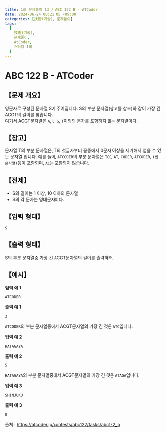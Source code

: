 ```yaml
---
title: 1회 문제풀이 13 / ABC 122 B - ATCoder
date: 2024-06-24 00:21:05 +09:00
categories: [技術(기술), 문제풀이]
tags:
  [
    技術(기술),
    문제풀이,
    AtCoder,
    스터디 1회
  ]
---
```

# ABC 122 B - ATCoder
## 【문제 개요】
영문자로 구성된 문자열 S가 주어집니다. S의 부분 문자열(참고를 참조)와 같이 가장 긴 ACGT의 길이를 찾습니다.<br>
여기서 ACGT문자열은 `A`, `C`, `G`, `T`이외의 문자를 포함하지 않는 문자열이다.

## 【참고】
문자열 T의 부분 문자열은, T의 첫글자부터 끝중에서 0문자 이상을 제거해서 얻을 수 있는 문자열 입니다.
예를 들어, `ATCODER`의 부분 문자열은 `TCO`, `AT`, `CODER`, `ATCODER`, `(빈 문자열)`등이 포함되며, `AC`는 포함되지 않습니다.

## 【전제】
- S의 길이는 1 이상, 10 이하의 문자열
- S의 각 문자는 영대문자이다.

## 【입력 형태】
```
S
```

## 【출력 형태】
S의 부분 문자열중 가장 긴 ACGT문자열의 길이를 출력하라.

## 【예시】

**입력 예 1**

```
ATCODER
```

**출력 예 1**

```
3
```
`ATCODER`의 부분 문자열중에서 ACGT문자열의 가장 긴 것은 `ATC`입니다. 

**입력 예 2**

```
HATAGAYA
```

**출력 예 2**

```
5
```
`HATAGAYA`의 부분 문자열중에서 ACGT문자열의 가장 긴 것은 `ATAGA`입니다.

**입력 예 3**

```
SHINJUKU
```

**출력 예 3**

```
0
```

출처 : <a href="https://atcoder.jp/contests/abc122/tasks/abc122_b">https://atcoder.jp/contests/abc122/tasks/abc122_b</a> 